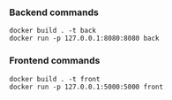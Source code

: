 ### Backend commands

```
docker build . -t back
docker run -p 127.0.0.1:8080:8080 back
```

### Frontend commands

```
docker build . -t front
docker run -p 127.0.0.1:5000:5000 front
```